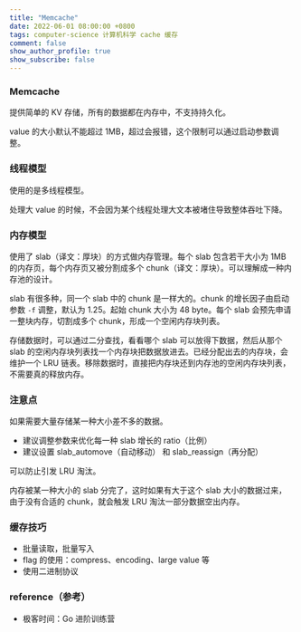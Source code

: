 ```yaml
---
title: "Memcache"
date: 2022-06-01 08:00:00 +0800
tags: computer-science 计算机科学 cache 缓存
comment: false
show_author_profile: true
show_subscribe: false
---
```


### Memcache

提供简单的 KV 存储，所有的数据都在内存中，不支持持久化。

value 的大小默认不能超过 1MB，超过会报错，这个限制可以通过启动参数调整。

### 线程模型

使用的是多线程模型。

处理大 value 的时候，不会因为某个线程处理大文本被堵住导致整体吞吐下降。

### 内存模型

使用了 slab（译文：厚块）的方式做内存管理。每个 slab 包含若干大小为 1MB 的内存页，每个内存页又被分割成多个 chunk（译文：厚块）。可以理解成一种内存池的设计。

slab 有很多种，同一个 slab 中的 chunk 是一样大的。chunk 的增长因子由启动参数 `-f` 调整，默认为 1.25。起始 chunk 大小为 48 byte。每个 slab 会预先申请一整块内存，切割成多个 chunk，形成一个空闲内存块列表。

存储数据时，可以通过二分查找，看看哪个 slab 可以放得下数据，然后从那个 slab 的空闲内存块列表找一个内存块把数据放进去。已经分配出去的内存块，会维护一个 LRU 链表。移除数据时，直接把内存块还到内存池的空闲内存块列表，不需要真的释放内存。

### 注意点

如果需要大量存储某一种大小差不多的数据。

- 建议调整参数来优化每一种 slab 增长的 ratio（比例）
- 建议设置 slab_automove（自动移动） 和 slab_reassign（再分配）

可以防止引发 LRU 淘汰。

内存被某一种大小的 slab 分完了，这时如果有大于这个 slab 大小的数据过来，由于没有合适的 chunk，就会触发 LRU 淘汰一部分数据空出内存。

### 缓存技巧

- 批量读取，批量写入
- flag 的使用：compress、encoding、large value 等
- 使用二进制协议

### reference（参考）

- 极客时间：Go 进阶训练营
